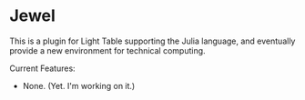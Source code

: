# Jewel

This is a plugin for Light Table supporting the Julia language, and eventually provide a new environment for technical computing.

Current Features:

* None. (Yet. I'm working on it.)
